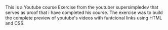 This is a Youtube course Exercise from the youtuber supersimpledev that serves as proof that i have completed his course. The exercise was to build the complete preview of youtube's videos with funtcional links using HTML and CSS.
